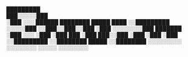   █████████                                
 ███░░░░░███                               
░███    ░░░   ██████   ████████  █████ ████
░░█████████  ░░░░░███ ░░███░░███░░███ ░███ 
 ░░░░░░░░███  ███████  ░███ ░░░  ░███ ░███ 
 ███    ░███ ███░░███  ░███      ░███ ░███ 
░░█████████ ░░████████ █████     ░░████████
 ░░░░░░░░░   ░░░░░░░░ ░░░░░       ░░░░░░░░ 
                                           
                                           
                                           
